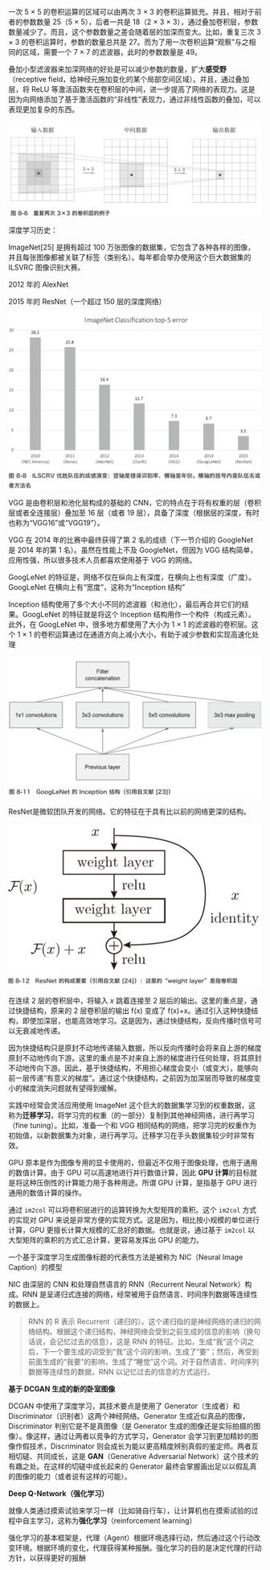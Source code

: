 一次 5 × 5 的卷积运算的区域可以由两次 3 × 3 的卷积运算抵充。并且，相对于前者的参数数量 25（5 × 5），后者一共是 18（2 × 3 × 3），通过叠加卷积层，参数数量减少了。而且，这个参数数量之差会随着层的加深而变大。比如，重复三次 3 × 3 的卷积运算时，参数的数量总共是 27。而为了用一次卷积运算“观察”与之相同的区域，需要一个 7 × 7 的滤波器，此时的参数数量是 49。

叠加小型滤波器来加深网络的好处是可以减少参数的数量，扩大**感受野**（receptive field，给神经元施加变化的某个局部空间区域）。并且，通过叠加层，将 ReLU 等激活函数夹在卷积层的中间，进一步提高了网络的表现力。这是因为向网络添加了基于激活函数的“非线性”表现力，通过非线性函数的叠加，可以表现更加复杂的东西。

![image-20190504140411570](../img/image-20190504140411570.png)



深度学习历史：

ImageNet[25] 是拥有超过 100 万张图像的数据集，它包含了各种各样的图像，并且每张图像都被关联了标签（类别名）。每年都会举办使用这个巨大数据集的 ILSVRC 图像识别大赛。

2012 年的 AlexNet

2015 年的 ResNet（一个超过 150 层的深度网络）

![image-20190504141117120](../img/image-20190504141117120.png)

VGG 是由卷积层和池化层构成的基础的 CNN，它的特点在于将有权重的层（卷积层或者全连接层）叠加至 16 层（或者 19 层），具备了深度（根据层的深度，有时也称为“VGG16”或“VGG19”）。

VGG 在 2014 年的比赛中最终获得了第 2 名的成绩（下一节介绍的 GoogleNet 是 2014 年的第 1 名）。虽然在性能上不及 GoogleNet，但因为 VGG 结构简单，应用性强，所以很多技术人员都喜欢使用基于 VGG 的网络。

GoogLeNet 的特征是，网络不仅在纵向上有深度，在横向上也有深度（广度）。GoogLeNet 在横向上有“宽度”，这称为“Inception 结构”

Inception 结构使用了多个大小不同的滤波器（和池化），最后再合并它们的结果。GoogLeNet 的特征就是将这个 Inception 结构用作一个构件（构成元素）。此外，在 GoogLeNet 中，很多地方都使用了大小为 1 × 1 的滤波器的卷积层。这个 1 × 1 的卷积运算通过在通道方向上减小大小，有助于减少参数和实现高速化处理

![image-20190504141513821](../img/image-20190504141513821.png)

ResNet是微软团队开发的网络。它的特征在于具有比以前的网络更深的结构。



![image-20190504141902322](../img/image-20190504141902322.png)

在连续 2 层的卷积层中，将输入 *x* 跳着连接至 2 层后的输出。这里的重点是，通过快捷结构，原来的 2 层卷积层的输出 f(x) 变成了 f(x)+x。通过引入这种快捷结构，即使加深层，也能高效地学习。这是因为，通过快捷结构，反向传播时信号可以无衰减地传递。

因为快捷结构只是原封不动地传递输入数据，所以反向传播时会将来自上游的梯度原封不动地传向下游。这里的重点是不对来自上游的梯度进行任何处理，将其原封不动地传向下游。因此，基于快捷结构，不用担心梯度会变小（或变大），能够向前一层传递“有意义的梯度”。通过这个快捷结构，之前因为加深层而导致的梯度变小的梯度消失问题就有望得到缓解。



实践中经常会灵活应用使用 ImageNet 这个巨大的数据集学习到的权重数据，这称为**迁移学习**，将学习完的权重（的一部分）复制到其他神经网络，进行再学习（fine tuning）。比如，准备一个和 VGG 相同结构的网络，把学习完的权重作为初始值，以新数据集为对象，进行再学习。迁移学习在手头数据集较少时非常有效。



GPU 原本是作为图像专用的显卡使用的，但最近不仅用于图像处理，也用于通用的数值计算。由于 GPU 可以高速地进行并行数值计算，因此 **GPU 计算**的目标就是将这种压倒性的计算能力用于各种用途。所谓 GPU 计算，是指基于 GPU 进行通用的数值计算的操作。



通过 `im2col` 可以将卷积层进行的运算转换为大型矩阵的乘积。这个 `im2col` 方式的实现对 GPU 来说是非常方便的实现方式。这是因为，相比按小规模的单位进行计算，GPU 更擅长计算大规模的汇总好的数据。也就是说，通过基于 `im2col` 以大型矩阵的乘积的方式汇总计算，更容易发挥出 GPU 的能力。



一个基于深度学习生成图像标题的代表性方法是被称为 NIC（Neural Image Caption）的模型

NIC 由深层的 CNN 和处理自然语言的 RNN（Recurrent Neural Network）构成。RNN 是呈递归式连接的网络，经常被用于自然语言、时间序列数据等连续性的数据上。

> RNN 的 R 表示 Recurrent（递归的）。这个递归指的是神经网络的递归的网络结构。根据这个递归结构，神经网络会受到之前生成的信息的影响（换句话说，会记忆过去的信息），这是 RNN 的特征。比如，生成“我”这个词之后，下一个要生成的词受到“我”这个词的影响，生成了“要”；然后，再受到前面生成的“我要”的影响，生成了“睡觉”这个词。对于自然语言、时间序列数据等连续性的数据，RNN 以记忆过去的信息的方式运行。



**基于 DCGAN 生成的新的卧室图像**

DCGAN 中使用了深度学习，其技术要点是使用了 Generator（生成者）和 Discriminator（识别者）这两个神经网络。Generator 生成近似真品的图像，Discriminator 判别它是不是真图像（是 Generator 生成的图像还是实际拍摄的图像）。像这样，通过让两者以竞争的方式学习，Generator 会学习到更加精妙的图像作假技术，Discriminator 则会成长为能以更高精度辨别真假的鉴定师。两者互相切磋、共同成长，这是 **GAN**（Generative Adversarial Network）这个技术的有趣之处。在这样的切磋中成长起来的 Generator 最终会掌握画出足以以假乱真的图像的能力（或者说有这样的可能）。



**Deep Q-Network（强化学习）**

就像人类通过摸索试验来学习一样（比如骑自行车），让计算机也在摸索试验的过程中自主学习，这称为**强化学习**（reinforcement learning）

强化学习的基本框架是，代理（Agent）根据环境选择行动，然后通过这个行动改变环境。根据环境的变化，代理获得某种报酬。强化学习的目的是决定代理的行动方针，以获得更好的报酬